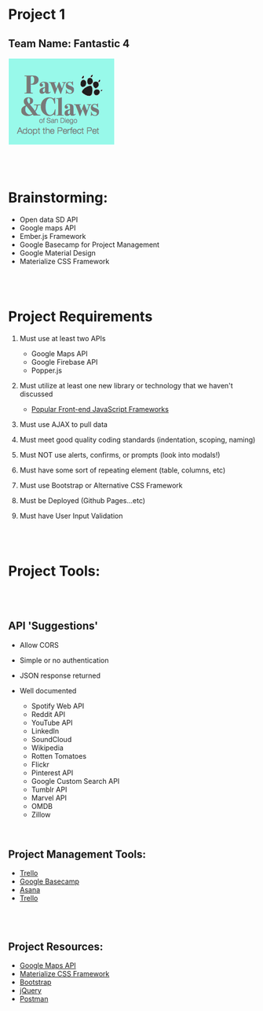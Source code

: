 # Project 1
## Team Name: Fantastic 4

![alt text](assets/images/new-logo.png "Paws and Claws")


<br><br>


# Brainstorming:
 
- Open data SD API
- Google maps API
- Ember.js Framework
- Google Basecamp for Project Management
- Google Material Design 
- Materialize CSS Framework




<br><br>

# Project Requirements
1. Must use at least two APIs
   * Google Maps API 
   * Google Firebase API
   * Popper.js

2. Must utilize at least one new library or technology that we haven't discussed
   * [Popular Front-end JavaScript Frameworks](https://github.com/showcases/front-end-javascript-frameworks)

3. Must use AJAX to pull data

4. Must meet good quality coding standards (indentation, scoping, naming)

5. Must NOT use alerts, confirms, or prompts (look into modals!)

6. Must have some sort of repeating element (table, columns, etc)

7. Must use Bootstrap or Alternative CSS Framework

8. Must be Deployed (Github Pages...etc)

9. Must have User Input Validation



<br><br>





# Project Tools:

<br><br>

## API 'Suggestions'
* Allow CORS
* Simple or no authentication
* JSON response returned
* Well documented

  * Spotify Web API
  * Reddit API
  * YouTube API
  * LinkedIn
  * SoundCloud
  * Wikipedia
  * Rotten Tomatoes
  * Flickr
  * Pinterest API
  * Google Custom Search API
  * Tumblr API
  * Marvel API
  * OMDB
  * Zillow

<br>

## Project Management Tools:

* [Trello](https://trello.com/)
* [Google Basecamp](https://basecamp.com/)
* [Asana](https://asana.com/)
* [Trello](https://freedcamp.com/)

<br><br>

## Project Resources:

* [Google Maps API](https://developers.google.com/maps/)
* [Materialize CSS Framework](http://materializecss.com/)
* [Bootstrap](http://getbootstrap.com/)
* [jQuery](https://jquery.com/)
* [Postman](https://www.getpostman.com/)


